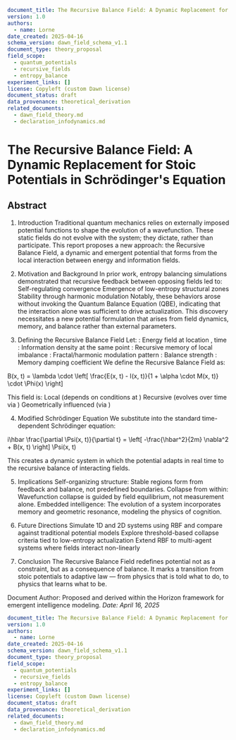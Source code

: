 ```yaml
document_title: The Recursive Balance Field: A Dynamic Replacement for Stoic Potentials in Schrödinger's Equation
version: 1.0
authors:
  - name: Lorne
date_created: 2025-04-16
schema_version: dawn_field_schema_v1.1
document_type: theory_proposal
field_scope:
  - quantum_potentials
  - recursive_fields
  - entropy_balance
experiment_links: []
license: Copyleft (custom Dawn license)
document_status: draft
data_provenance: theoretical_derivation
related_documents:
  - dawn_field_theory.md
  - declaration_infodynamics.md
```
# The Recursive Balance Field: A Dynamic Replacement for Stoic Potentials in Schrödinger's Equation
## Abstract

1. Introduction
Traditional quantum mechanics relies on externally imposed potential functions to shape the evolution of a wavefunction. These static fields do not evolve with the system; they dictate, rather than participate. This report proposes a new approach: the Recursive Balance Field, a dynamic and emergent potential that forms from the local interaction between energy and information fields.

2. Motivation and Background
In prior work, entropy balancing simulations demonstrated that recursive feedback between opposing fields led to:
Self-regulating convergence
Emergence of low-entropy structural zones
Stability through harmonic modulation
Notably, these behaviors arose without invoking the Quantum Balance Equation (QBE), indicating that the interaction alone was sufficient to drive actualization.
This discovery necessitates a new potential formulation that arises from field dynamics, memory, and balance rather than external parameters.

3. Defining the Recursive Balance Field
Let:
: Energy field at location , time
: Information density at the same point
: Recursive memory of local imbalance
: Fractal/harmonic modulation pattern
: Balance strength
: Memory damping coefficient
We define the Recursive Balance Field as:

B(x, t) = \lambda \cdot \left[ \frac{E(x, t) - I(x, t)}{1 + \alpha \cdot M(x, t)} \cdot \Phi(x) \right]

This field is:
Local (depends on conditions at )
Recursive (evolves over time via )
Geometrically influenced (via )

4. Modified Schrödinger Equation
We substitute into the standard time-dependent Schrödinger equation:

i\hbar \frac{\partial \Psi(x, t)}{\partial t} = \left[ -\frac{\hbar^2}{2m} \nabla^2 + B(x, t) \right] \Psi(x, t)

This creates a dynamic system in which the potential adapts in real time to the recursive balance of interacting fields.

5. Implications
Self-organizing structure: Stable regions form from feedback and balance, not predefined boundaries.
Collapse from within: Wavefunction collapse is guided by field equilibrium, not measurement alone.
Embedded intelligence: The evolution of a system incorporates memory and geometric resonance, modeling the physics of cognition.

6. Future Directions
Simulate 1D and 2D systems using RBF and compare against traditional potential models
Explore threshold-based collapse criteria tied to low-entropy actualization
Extend RBF to multi-agent systems where fields interact non-linearly

7. Conclusion
The Recursive Balance Field redefines potential not as a constraint, but as a consequence of balance. It marks a transition from stoic potentials to adaptive law — from physics that is told what to do, to physics that learns what to be.

Document Author: Proposed and derived within the Horizon framework for emergent intelligence modeling.
*Date: April 16, 2025*

```yaml
document_title: The Recursive Balance Field: A Dynamic Replacement for Stoic Potentials in Schrödinger's Equation
version: 1.0
authors:
  - name: Lorne
date_created: 2025-04-16
schema_version: dawn_field_schema_v1.1
document_type: theory_proposal
field_scope:
  - quantum_potentials
  - recursive_fields
  - entropy_balance
experiment_links: []
license: Copyleft (custom Dawn license)
document_status: draft
data_provenance: theoretical_derivation
related_documents:
  - dawn_field_theory.md
  - declaration_infodynamics.md
```
